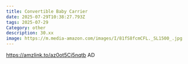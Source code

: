 ```yaml
---
title: Convertible Baby Carrier
date: 2025-07-29T10:38:27.793Z
tags: 2025-07-29
Category: other
description: 30.xx
image: https://m.media-amazon.com/images/I/81fS8fcmCFL._SL1500_.jpg
---
```

https://amzlink.to/az0ot5Ci5nqtb        AD